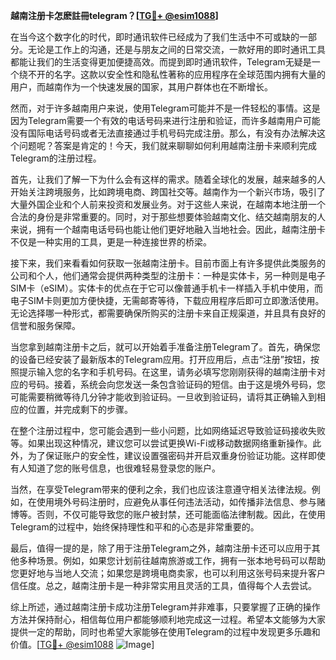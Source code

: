 **越南注册卡怎麽註冊telegram？[[TG💪+ @esim1088](https://t.me/s/esim1088)]**

在当今这个数字化的时代，即时通讯软件已经成为了我们生活中不可或缺的一部分。无论是工作上的沟通，还是与朋友之间的日常交流，一款好用的即时通讯工具都能让我们的生活变得更加便捷高效。而提到即时通讯软件，Telegram无疑是一个绕不开的名字。这款以安全性和隐私性著称的应用程序在全球范围内拥有大量的用户，而越南作为一个快速发展的国家，其用户群体也在不断增长。

然而，对于许多越南用户来说，使用Telegram可能并不是一件轻松的事情。这是因为Telegram需要一个有效的电话号码来进行注册和验证，而许多越南用户可能没有国际电话号码或者无法直接通过手机号码完成注册。那么，有没有办法解决这个问题呢？答案是肯定的！今天，我们就来聊聊如何利用越南注册卡来顺利完成Telegram的注册过程。

首先，让我们了解一下为什么会有这样的需求。随着全球化的发展，越来越多的人开始关注跨境服务，比如跨境电商、跨国社交等。越南作为一个新兴市场，吸引了大量外国企业和个人前来投资和发展业务。对于这些人来说，在越南本地注册一个合法的身份是非常重要的。同时，对于那些想要体验越南文化、结交越南朋友的人来说，拥有一个越南电话号码也能让他们更好地融入当地社会。因此，越南注册卡不仅是一种实用的工具，更是一种连接世界的桥梁。

接下来，我们来看看如何获取一张越南注册卡。目前市面上有许多提供此类服务的公司和个人，他们通常会提供两种类型的注册卡：一种是实体卡，另一种则是电子SIM卡（eSIM）。实体卡的优点在于它可以像普通手机卡一样插入手机中使用，而电子SIM卡则更加方便快捷，无需邮寄等待，下载应用程序后即可立即激活使用。无论选择哪一种形式，都需要确保所购买的注册卡来自正规渠道，并且具有良好的信誉和服务保障。

当您拿到越南注册卡之后，就可以开始着手准备注册Telegram了。首先，确保您的设备已经安装了最新版本的Telegram应用。打开应用后，点击“注册”按钮，按照提示输入您的名字和手机号码。在这里，请务必填写您刚刚获得的越南注册卡对应的号码。接着，系统会向您发送一条包含验证码的短信。由于这是境外号码，您可能需要稍微等待几分钟才能收到验证码。一旦收到验证码，请将其正确输入到相应的位置，并完成剩下的步骤。

在整个注册过程中，您可能会遇到一些小问题，比如网络延迟导致验证码接收失败等。如果出现这种情况，建议您可以尝试更换Wi-Fi或移动数据网络重新操作。此外，为了保证账户的安全性，建议设置强密码并开启双重身份验证功能。这样即使有人知道了您的账号信息，也很难轻易登录您的账户。

当然，在享受Telegram带来的便利之余，我们也应该注意遵守相关法律法规。例如，在使用境外号码注册时，应避免从事任何违法活动，如传播非法信息、参与赌博等。否则，不仅可能导致您的账户被封禁，还可能面临法律制裁。因此，在使用Telegram的过程中，始终保持理性和平和的心态是非常重要的。

最后，值得一提的是，除了用于注册Telegram之外，越南注册卡还可以应用于其他多种场景。例如，如果您计划前往越南旅游或工作，拥有一张本地号码可以帮助您更好地与当地人交流；如果您是跨境电商卖家，也可以利用这张号码来提升客户信任度。总之，越南注册卡是一种非常实用且灵活的工具，值得每个人去尝试。

综上所述，通过越南注册卡成功注册Telegram并非难事，只要掌握了正确的操作方法并保持耐心，相信每位用户都能够顺利地完成这一过程。希望本文能够为大家提供一定的帮助，同时也希望大家能够在使用Telegram的过程中发现更多乐趣和价值。[[TG💪+ @esim1088](https://t.me/s/esim1088) ![Image](https://i.postimg.cc/4NQfJmqS/Snipaste-2025-05-13-00-14-12.png)]